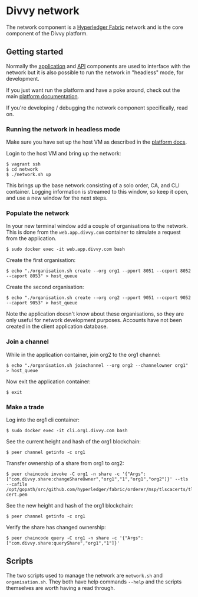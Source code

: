 # Divvy network

The network component is a
[Hyperledger Fabric](https://www.hyperledger.org/projects/fabric) network and
is the core component of the Divvy platform.

## Getting started

Normally the [application](https://github.com/flashbackzoo/divvy-application)
and [API](https://github.com/flashbackzoo/divvy-application) components are
used to interface with the network but it is also possible to run the network
in "headless" mode, for development.

If you just want run the platform and have a poke around, check out the main
[platform documentation](https://github.com/flashbackzoo/divvy).

If you're developing / debugging the network component specifically, read on.

### Running the network in headless mode

Make sure you have set up the host VM as described in the
[platform docs](https://github.com/flashbackzoo/divvy).

Login to the host VM and bring up the network:

```
$ vagrant ssh
$ cd network
$ ./network.sh up
```

This brings up the base network consisting of a solo order, CA, and CLI
container. Logging information is streamed to this window, so keep it
open, and use a new window for the next steps.

### Populate the network

In your new terminal window add a couple of organisations to the network.
This is done from the `web.app.divvy.com` container to simulate a request
from the application.

```
$ sudo docker exec -it web.app.divvy.com bash
```

Create the first organisation:

```
$ echo "./organisation.sh create --org org1 --pport 8051 --ccport 8052 --caport 8053" > host_queue
```

Create the second organisation:

```
$ echo "./organisation.sh create --org org2 --pport 9051 --ccport 9052 --caport 9053" > host_queue
```

Note the application doesn't know about these organisations, so they are only useful
for network development purposes. Accounts have not been created in the
client application database.

### Join a channel

While in the application container, join org2 to the org1 channel:

```
$ echo "./organisation.sh joinchannel --org org2 --channelowner org1" > host_queue
```

Now exit the application container:

```
$ exit
```

### Make a trade

Log into the org1 cli container:

```
$ sudo docker exec -it cli.org1.divvy.com bash
```

See the current height and hash of the org1 blockchain:

```
$ peer channel getinfo -c org1
```

Transfer ownership of a share from org1 to org2:

```
$ peer chaincode invoke -C org1 -n share -c '{"Args":["com.divvy.share:changeShareOwner","org1","1","org1","org2"]}' --tls --cafile /opt/gopath/src/github.com/hyperledger/fabric/orderer/msp/tlscacerts/tlsca.divvy.com-cert.pem
```

See the new height and hash of the org1 blockchain:

```
$ peer channel getinfo -c org1
```

Verify the share has changed ownership:

```
$ peer chaincode query -C org1 -n share -c '{"Args":["com.divvy.share:queryShare","org1","1"]}'
```

## Scripts

The two scripts used to manage the network are `network.sh` and
`organisation.sh`. They both have help commands `--help` and the scripts
themselves are worth having a read through.
